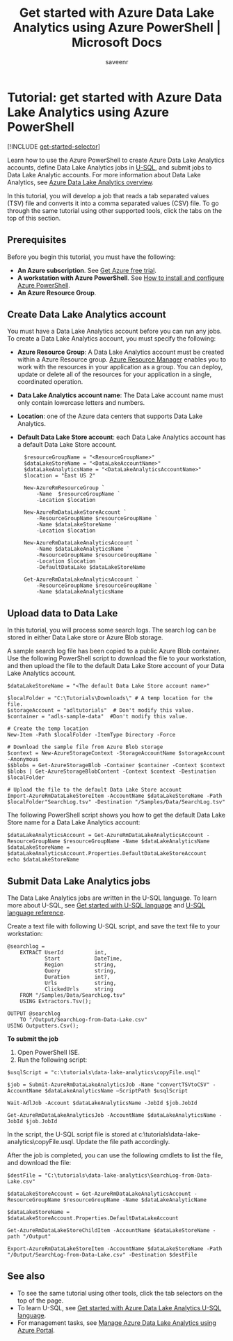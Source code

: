 ﻿---
title: Get started with Azure Data Lake Analytics using Azure PowerShell | Microsoft Docs
description: 'Use Azure PowerShell to create a Data Lake Analytics account, create a Data Lake Analytics job using U-SQL, and submit the job. '
services: data-lake-analytics
documentationcenter: ''
author: saveenr
manager: saveenr
editor: cgronlun

ms.assetid: 8a4e901e-9656-4a60-90d0-d78ff2f00656
ms.service: data-lake-analytics
ms.devlang: na
ms.topic: get-started-article
ms.tgt_pltfrm: na
ms.workload: big-data
ms.date: 04/06/2017
ms.author: edmaca

---
# Tutorial: get started with Azure Data Lake Analytics using Azure PowerShell
[!INCLUDE [get-started-selector](../../includes/data-lake-analytics-selector-get-started.md)]

Learn how to use the Azure PowerShell to create Azure Data Lake Analytics accounts, define Data Lake Analytics jobs in [U-SQL](data-lake-analytics-u-sql-get-started.md), and submit jobs to Data Lake Analytic accounts. For more  information about Data Lake Analytics, see [Azure Data Lake Analytics overview](data-lake-analytics-overview.md).

In this tutorial, you will develop a job that reads a tab separated values (TSV) file and converts it into a comma separated values (CSV) file. To go through the same tutorial using other supported tools, click the tabs on the top of this section.

## Prerequisites
Before you begin this tutorial, you must have the following:

* **An Azure subscription**. See [Get Azure free trial](https://azure.microsoft.com/pricing/free-trial/).
* **A workstation with Azure PowerShell**. See [How to install and configure Azure PowerShell](/powershell/azure/overview).
* **An Azure Resource Group**. 

## Create Data Lake Analytics account
You must have a Data Lake Analytics account before you can run any jobs. To create a Data Lake Analytics account, you must specify the following:

* **Azure Resource Group**: A Data Lake Analytics account must be created within a Azure Resource group. [Azure Resource Manager](../azure-resource-manager/resource-group-overview.md) enables you to work with the resources in your application as a group. You can deploy, update or delete all of the resources for your application in a single, coordinated operation.  
* **Data Lake Analytics account name**: The Data Lake account name must only contain lowercase letters and numbers.
* **Location**: one of the Azure data centers that supports Data Lake Analytics.
* **Default Data Lake Store  account**: each Data Lake Analytics account has a default Data Lake Store account.

        $resourceGroupName = "<ResourceGroupName>"
        $dataLakeStoreName = "<DataLakeAccountName>"
        $dataLakeAnalyticsName = "<DataLakeAnalyticsAccountName>"
        $location = "East US 2"

        New-AzureRmResourceGroup `
            -Name  $resourceGroupName `
            -Location $location

        New-AzureRmDataLakeStoreAccount `
            -ResourceGroupName $resourceGroupName `
            -Name $dataLakeStoreName `
            -Location $location

        New-AzureRmDataLakeAnalyticsAccount `
            -Name $dataLakeAnalyticsName `
            -ResourceGroupName $resourceGroupName `
            -Location $location `
            -DefaultDataLake $dataLakeStoreName

        Get-AzureRmDataLakeAnalyticsAccount `
            -ResourceGroupName $resourceGroupName `
            -Name $dataLakeAnalyticsName  

## Upload data to Data Lake
In this tutorial, you will process some search logs.  The search log can be stored in either Data Lake store or Azure Blob storage.

A sample search log file has been copied to a public Azure Blob container. Use the following PowerShell script to download the file to your workstation, and then upload the file to the default Data Lake Store account of your Data Lake Analytics account.

    $dataLakeStoreName = "<The default Data Lake Store account name>"

    $localFolder = "C:\Tutorials\Downloads\" # A temp location for the file.
    $storageAccount = "adltutorials"  # Don't modify this value.
    $container = "adls-sample-data"  #Don't modify this value.

    # Create the temp location    
    New-Item -Path $localFolder -ItemType Directory -Force

    # Download the sample file from Azure Blob storage
    $context = New-AzureStorageContext -StorageAccountName $storageAccount -Anonymous
    $$blobs = Get-AzureStorageBlob -Container $container -Context $context
    $blobs | Get-AzureStorageBlobContent -Context $context -Destination $localFolder

    # Upload the file to the default Data Lake Store account    
    Import-AzureRmDataLakeStoreItem -AccountName $dataLakeStoreName -Path $localFolder"SearchLog.tsv" -Destination "/Samples/Data/SearchLog.tsv"

The following PowerShell script shows you how to get the default Data Lake Store name for a Data Lake Analytics account:

    $dataLakeAnalyticsAccount = Get-AzureRmDataLakeAnalyticsAccount -ResourceGroupName $resourceGroupName -Name $dataLakeAnalyticsName
    $dataLakeStoreName = $dataLakeAnalyticsAccount.Properties.DefaultDataLakeStoreAccount
    echo $dataLakeStoreName

## Submit Data Lake Analytics jobs
The Data Lake Analytics jobs are written in the U-SQL language. To learn more about U-SQL, see [Get started with U-SQL language](data-lake-analytics-u-sql-get-started.md) and [U-SQL language reference](http://go.microsoft.com/fwlink/?LinkId=691348).

Create a text file with following U-SQL script, and save the text file to your workstation:

```
@searchlog =
    EXTRACT UserId          int,
            Start           DateTime,
            Region          string,
            Query           string,
            Duration        int?,
            Urls            string,
            ClickedUrls     string
    FROM "/Samples/Data/SearchLog.tsv"
    USING Extractors.Tsv();

OUTPUT @searchlog   
    TO "/Output/SearchLog-from-Data-Lake.csv"
USING Outputters.Csv();
```

**To submit the job**

1. Open PowerShell ISE.
2. Run the following script:

```
$usqlScript = "c:\tutorials\data-lake-analytics\copyFile.usql"

$job = Submit-AzureRmDataLakeAnalyticsJob -Name "convertTSVtoCSV" -AccountName $dataLakeAnalyticsName –ScriptPath $usqlScript

Wait-AdlJob -Account $dataLakeAnalyticsName -JobId $job.JobId

Get-AzureRmDataLakeAnalyticsJob -AccountName $dataLakeAnalyticsName -JobId $job.JobId
```

In the script, the U-SQL script file is stored at c:\tutorials\data-lake-analytics\copyFile.usql. Update the file path accordingly.

After the job is completed, you can use the following cmdlets to list the file, and download the file:

```
$destFile = "C:\tutorials\data-lake-analytics\SearchLog-from-Data-Lake.csv"

$dataLakeStoreAccount = Get-AzureRmDataLakeAnalyticsAccount -ResourceGroupName $resourceGroupName -Name $dataLakeAnalyticName

$dataLakeStoreName = $dataLakeStoreAccount.Properties.DefaultDataLakeAccount

Get-AzureRmDataLakeStoreChildItem -AccountName $dataLakeStoreName -path "/Output"

Export-AzureRmDataLakeStoreItem -AccountName $dataLakeStoreName -Path "/Output/SearchLog-from-Data-Lake.csv" -Destination $destFile
```

## See also
* To see the same tutorial using other tools, click the tab selectors on the top of the page.
* To learn U-SQL, see [Get started with Azure Data Lake Analytics U-SQL language](data-lake-analytics-u-sql-get-started.md).
* For management tasks, see [Manage Azure Data Lake Analytics using Azure Portal](data-lake-analytics-manage-use-portal.md).
